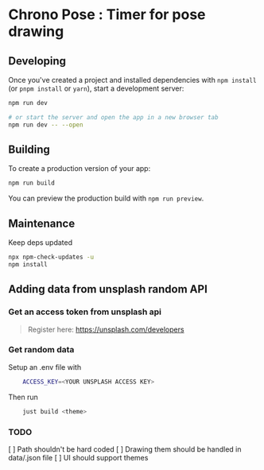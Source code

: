 # Chrono Pose : Timer for pose drawing

## Developing

Once you've created a project and installed dependencies with `npm install` (or `pnpm install` or `yarn`), start a development server:

```bash
npm run dev

# or start the server and open the app in a new browser tab
npm run dev -- --open
```

## Building

To create a production version of your app:

```bash
npm run build
```

You can preview the production build with `npm run preview`.

## Maintenance

Keep deps updated

```bash
npx npm-check-updates -u
npm install
```


## Adding data from unsplash random API

### Get an access token from unsplash api

> Register here: https://unsplash.com/developers

### Get random data

Setup an .env file with

```bash
    ACCESS_KEY=<YOUR UNSPLASH ACCESS KEY>
```

Then run

```bash
    just build <theme>
```

### TODO

[ ] Path shouldn't be hard coded
[ ] Drawing them should be handled in data/<theme>.json file
[ ] UI should support themes
